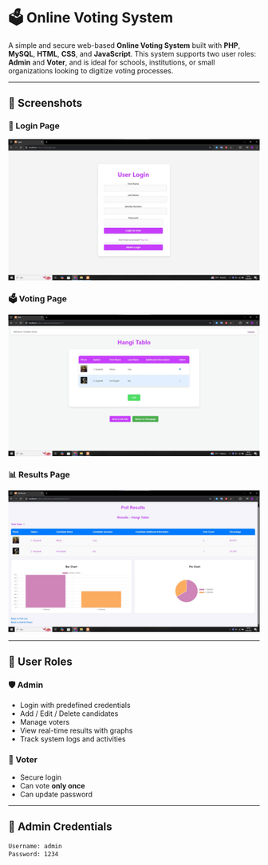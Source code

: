 # 🗳️ Online Voting System

A simple and secure web-based **Online Voting System** built with **PHP**, **MySQL**, **HTML**, **CSS**, and **JavaScript**. This system supports two user roles: **Admin** and **Voter**, and is ideal for schools, institutions, or small organizations looking to digitize voting processes.

---

## 📸 Screenshots

### 🔐 Login Page
![Login](./screenshots/login.jpg)

### 🗳️ Voting Page
![Voting](./screenshots/vote.jpg)

### 📊 Results Page
![Results](./screenshots/result_poll.jpg)

---

## 👥 User Roles

### 🛡️ Admin
- Login with predefined credentials
- Add / Edit / Delete candidates
- Manage voters
- View real-time results with graphs
- Track system logs and activities

### 👤 Voter
- Secure login
- Can vote **only once**
- Can update password

---

## 🔐 Admin Credentials

```text
Username: admin
Password: 1234
